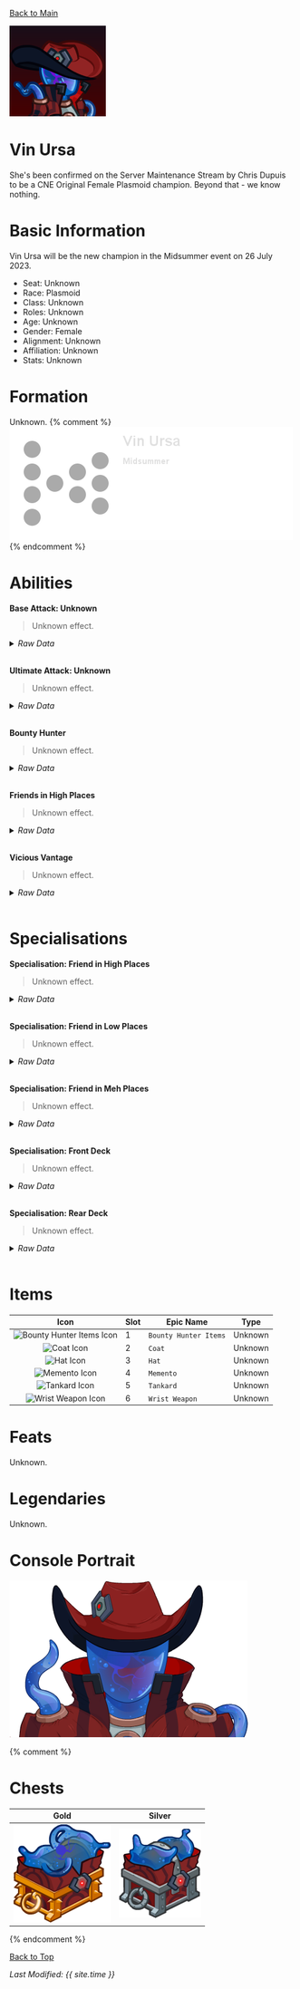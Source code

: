[Back to Main](index.md)

![PC Portrait](images/vinursa/portrait.png)

# Vin Ursa

She's been confirmed on the Server Maintenance Stream by Chris Dupuis to be a CNE Original Female Plasmoid champion. Beyond that - we know nothing.

# Basic Information

Vin Ursa will be the new champion in the Midsummer event on 26 July 2023.

* Seat: Unknown
* Race: Plasmoid
* Class: Unknown
* Roles: Unknown
* Age: Unknown
* Gender: Female
* Alignment: Unknown
* Affiliation: Unknown
* Stats: Unknown

# Formation

Unknown.
{% comment %}
![Formation Layout](images/vinursa/formation.png)
{% endcomment %}

# Abilities

**Base Attack: Unknown**
> Unknown effect.
<details><summary><em>Raw Data</em></summary>
<p>
<pre>
</pre>
</p>
</details>
<br />

**Ultimate Attack: Unknown**
> Unknown effect.
<details><summary><em>Raw Data</em></summary>
<p>
<pre>
</pre>
</p>
</details>
<br />

**Bounty Hunter**
> Unknown effect.
<details><summary><em>Raw Data</em></summary>
<p>
<pre>
{
    "p": 0,
    "v": 2,
    "id": 20011,
    "export_params": {"uses": ["icon"]},
    "type": 1,
    "graphic": "Icons/Events/2018Midsummer/Midsummer_Y6/Icon_Formation_VinUrsaBountyHunter",
    "fs": 0
}
</pre>
</p>
</details>
<br />

**Friends in High Places**
> Unknown effect.
<details><summary><em>Raw Data</em></summary>
<p>
<pre>
{
    "p": 0,
    "v": 2,
    "id": 20012,
    "export_params": {"uses": ["icon"]},
    "type": 1,
    "graphic": "Icons/Events/2018Midsummer/Midsummer_Y6/Icon_Formation_VinUrsaFriendsinHighPlaces",
    "fs": 0
}
</pre>
</p>
</details>
<br />

**Vicious Vantage**
> Unknown effect.
<details><summary><em>Raw Data</em></summary>
<p>
<pre>
{
    "p": 0,
    "v": 2,
    "id": 20013,
    "export_params": {"uses": ["icon"]},
    "type": 1,
    "graphic": "Icons/Events/2018Midsummer/Midsummer_Y6/Icon_Formation_VinUrsaViciousVantage",
    "fs": 0
}
</pre>
</p>
</details>
<br />

# Specialisations

**Specialisation: Friend in High Places**
> Unknown effect.
<details><summary><em>Raw Data</em></summary>
<p>
<pre>
{
    "p": 0,
    "v": 2,
    "id": 20014,
    "export_params": {"uses": ["icon"]},
    "type": 1,
    "graphic": "Icons/Events/2018Midsummer/Midsummer_Y6/Icon_Specialization_VinUrsaFriendInHighPlaces",
    "fs": 0
}
</pre>
</p>
</details>
<br />

**Specialisation: Friend in Low Places**
> Unknown effect.
<details><summary><em>Raw Data</em></summary>
<p>
<pre>
{
    "p": 0,
    "v": 2,
    "id": 20015,
    "export_params": {"uses": ["icon"]},
    "type": 1,
    "graphic": "Icons/Events/2018Midsummer/Midsummer_Y6/Icon_Specialization_VinUrsaFriendInLowPlaces",
    "fs": 0
}
</pre>
</p>
</details>
<br />

**Specialisation: Friend in Meh Places**
> Unknown effect.
<details><summary><em>Raw Data</em></summary>
<p>
<pre>
{
    "p": 0,
    "v": 2,
    "id": 20016,
    "export_params": {"uses": ["icon"]},
    "type": 1,
    "graphic": "Icons/Events/2018Midsummer/Midsummer_Y6/Icon_Specialization_VinUrsaFriendInMehPlaces",
    "fs": 0
}
</pre>
</p>
</details>
<br />

**Specialisation: Front Deck**
> Unknown effect.
<details><summary><em>Raw Data</em></summary>
<p>
<pre>
{
    "p": 0,
    "v": 2,
    "id": 20017,
    "export_params": {"uses": ["icon"]},
    "type": 1,
    "graphic": "Icons/Events/2018Midsummer/Midsummer_Y6/Icon_Specialization_VinUrsaFrontDeck",
    "fs": 0
}
</pre>
</p>
</details>
<br />

**Specialisation: Rear Deck**
> Unknown effect.
<details><summary><em>Raw Data</em></summary>
<p>
<pre>
{
    "p": 0,
    "v": 2,
    "id": 20018,
    "export_params": {"uses": ["icon"]},
    "type": 1,
    "graphic": "Icons/Events/2018Midsummer/Midsummer_Y6/Icon_Specialization_VinUrsaRearDeck",
    "fs": 0
}
</pre>
</p>
</details>
<br />

# Items

| Icon | Slot | Epic Name | Type |
|:-:|---|---|---|
| ![Bounty Hunter Items Icon](vinursa/20051.png) | 1 | `Bounty Hunter Items` | Unknown |
| ![Coat Icon](vinursa/20054.png) | 2 | `Coat` | Unknown |
| ![Hat Icon](vinursa/20057.png) | 3 | `Hat` | Unknown |
| ![Memento Icon](vinursa/20060.png) | 4 | `Memento` | Unknown |
| ![Tankard Icon](vinursa/20063.png) | 5 | `Tankard` | Unknown |
| ![Wrist Weapon Icon](vinursa/20066.png) | 6 | `Wrist Weapon` | Unknown |

# Feats

Unknown.

# Legendaries

Unknown.

# Console Portrait

![Console Portrait](images/vinursa/console.png)

{% comment %}
# Chests

| Gold | Silver |
|---|---|
| ![Gold Chest](images/vinursa/chest_gold.png) | ![Silver Chest](images/vinursa/chest_silver.png) |
{% endcomment %}

[Back to Top](#top)

*Last Modified: {{ site.time }}*